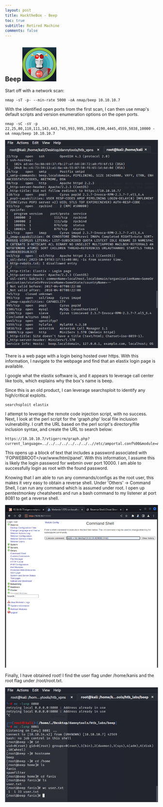 ```yaml
---
layout: post
title: HacktheBox - Beep
toc: true
subtitle: Retired Machine
comments: false
---
```


## Beep ![propic](/pictures/beep/beep.png)

Start off with a network scan:
```
nmap -sT -p- --min-rate 5000 -oA nmap/beep 10.10.10.7
```
With the identified open ports from the first scan, I can then use nmap's default scripts and version enumeration options on the open ports.

```
nmap -sC -sV -p 22,25,80,110,111,143,443,745,993,995,3306,4190,4445,4559,5038,10000 -oA nmap/beep 10.10.10.7
```

![nmap](/pictures/beep/nmap.png)

There is a web page with a login being hosted over https. With this information, I navigate to the webpage and find that an elastix login page is available.

I google what the elastix software is, and it appears to leverage call center like tools, which explains why the box's name is beep.

Since this is an old product, I can leverage searchsploit to identify any high/critical exploits.

```
searchsploit elastix
```

I attempt to leverage the remote code injection script, with no success. Next, I look at the perl script for the 'graph.php' local file inclusion vulnerability. I craft the URL based on the perl script's directory/file inclusion syntax, and create the URL to search below:

```
https://10.10.10.7/vtigercrm/graph.php?current_language=../../../../../../../..//etc/amportal.conf%00&module=Accounts&action
```
This opens up a block of text that includes a password associated with 'FOPWEBROOT=/var/www/html/panel'. With this information, I assume this is likely the login password for webmin over port 10000. I am able to successfully login as root with the found password.

Knowing that I am able to run any commands/configs as the root user, this makes it very easy to obtain a reverse shell. Under 'Others' -> Command Shell, I can run any command which is assumed under root. I open up pentestmonkey cheatsheets and run a bash command to my listener at port 8081 to get a reverse shell.

![reverse](/pictures/beep/reverse.png)

Finally, I have obtained root! I find the user flag under /home/kanis and the root flag under /root/root.txt.

![user](/pictures/beep/user.png)
